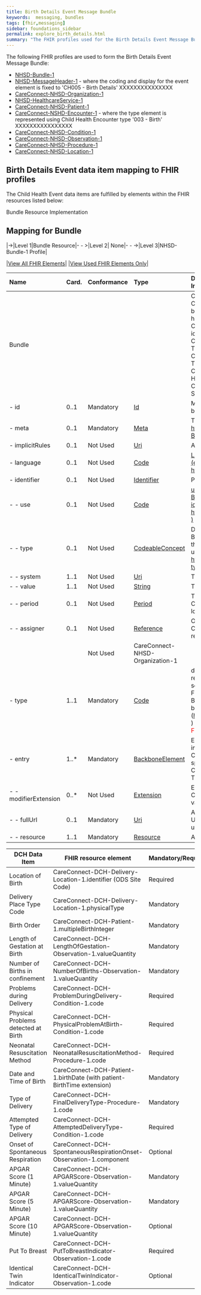 ```yaml
---
title: Birth Details Event Message Bundle
keywords:  messaging, bundles
tags: [fhir,messaging]
sidebar: foundations_sidebar
permalink: explore_birth_details.html
summary: "The FHIR profiles used for the Birth Details Event Message Bundle"
---
```


The following FHIR profiles are used to form the Birth Details Event Message Bundle:

- [NHSD-Bundle-1](https://fhir.nhs.uk/STU3/StructureDefinition/DCH-Bundle-1)
- [NHSD-MessageHeader-1](https://fhir.nhs.uk/STU3/StructureDefinition/DCH-MessageHeader-1) - where the coding and display for the event element is fixed to 'CH005 - Birth Details' XXXXXXXXXXXXXXX
- [CareConnect-NHSD-Organization-1](https://fhir.hl7.org.uk/STU3/StructureDefinition/CareConnect-Organization-1)
- [NHSD-HealthcareService-1](https://fhir.nhs.uk/STU3/StructureDefinition/DCH-HealthcareService-1)
- [CareConnect-NHSD-Patient-1](https://fhir.nhs.uk/STU3/StructureDefinition/CareConnect-DCH-Patient-1)
- [CareConnect-NSHD-Encounter-1](https://fhir.nhs.uk/STU3/StructureDefinition/CareConnect-DCH-Encounter-1) - where the type element is represented using Child Health Encounter type '003 - Birth' XXXXXXXXXXXXXXXX
- [CareConnect-NHSD-Condition-1](https://fhir.nhs.uk/STU3/StructureDefinition/CareConnect-DCH-PhysicalProblemAtBirth-Condition-1)
- [CareConnect-NHSD-Observation-1](https://fhir.nhs.uk/STU3/StructureDefinition/CareConnect-DCH-APGARScore-Observation-1)
- [CareConnect-NHSD-Procedure-1](https://fhir.nhs.uk/STU3/StructureDefinition/CareConnect-DCH-NeonatalResuscitationMethod-Procedure-1)
- [CareConnect-NHSD-Location-1](https://fhir.nhs.uk/STU3/StructureDefinition/CareConnect-DCH-Delivery-Location-1)

## Birth Details Event data item mapping to FHIR profiles ##

The Child Health Event data items are fulfilled by elements within the FHIR resources listed below:

Bundle Resource Implementation

## Mapping for Bundle ##

|->|Level 1|Bundle Resource|- - >|Level 2| None|- - ->|Level 3|NHSD-Bundle-1 Profile|

|[View All FHIR Elements](explore_birth_details.html#mapping-for-bundle)|    |[View Used FHIR Elements Only](explore_birth_details_used.html#mapping-for-bundle)|

|  **Name** | **Card.** | **Conformance** | **Type** | **Description, Constraints and mapping for DCH Implementation** |
|  :------ | :------ | ------ | :------ | :------ |
|  Bundle | ​ |  |  | Contains a collection of resources<br/>Constraint (bdl-7): FullUrl must be unique in a bundle, or else entries with the same fullUrl must have different meta.versionId<br/>Constraint (bdl-9): A document must have an identifier with a system and a value<br/>Constraint (bdl-3): Entry.Request Only For Some Types Of Bundles<br/>Constraint (bdl-4): Entry.Response Only For Some Types Of Bundles<br/>Constraint (bdl-1): Total Only When A Search Or History<br/>Constraint (bdl-2): Entry.Search Only When A Search |
|  - id | 0..1 | Mandatory | [Id](http://hl7.org/fhir/stu3/datatypes.html#id) | Must contain a UUID to identify the instance of a bundle |
|  - meta | 0..1 | Mandatory | [Meta](http://hl7.org/fhir/stu3/resource.html#Meta) | The profile element MUST contain the value https://fhir.nhs.uk/STU3/StructureDefinition/NHSD-Bundle-1 |
|  - implicitRules | 0..1 | Not Used | [Uri](http://hl7.org/fhir/stu3/datatypes.html#uri) | A set of rules under which this content was created |
|  - language | 0..1 | Not Used | [Code](http://hl7.org/fhir/stu3/datatypes.html#code) | [Language of the resource content . Binding (extensible): A human language. ( http://hl7.org/fhir/stu3/valueset-languages.html )](http://hl7.org/fhir/stu3/valueset-languages.html) |
|  - identifier | 0..1 | Not Used | [Identifier](http://hl7.org/fhir/stu3/datatypes.html#identifier) | Persistent identifier for the bundle |
|  - - use | 0..1 | Not Used | [Code](http://hl7.org/fhir/stu3/datatypes.html#code) | [usual : official <code>&amp;#124;</code> temp : secondary (If known) Binding (required): Identifies the purpose for this identifier, if known . ( http://hl7.org/fhir/stu3/valueset-identifier-use.html )](http://hl7.org/fhir/stu3/valueset-identifier-use.html) |
|  - - type | 0..1 | Not Used | [CodeableConcept](http://hl7.org/fhir/stu3/datatypes.html#codeableconcept) | Description of identifier<br/>Binding (extensible): A coded type for an identifier that can be used to determine which identifier to use for a specific purpose. ( http://hl7.org/fhir/stu3/valueset-identifier-type.html ) |
|  - - system | 1..1 | Not Used | [Uri](http://hl7.org/fhir/stu3/datatypes.html#uri) | The namespace for the identifier value |
|  - - value | 1..1 | Not Used | [String](http://hl7.org/fhir/stu3/datatypes.html#string) | The value that is unique |
|  - - period | 0..1 | Not Used | [Period](http://hl7.org/fhir/stu3/datatypes.html#period) | Time period when id is/was valid for use<br/>Constraint (per-1): If present, start SHALL have a lower value than end |
|  - - assigner | 0..1 | Not Used | [Reference](http://hl7.org/fhir/stu3/references.html) | Organization that issued id (may be just text)<br/>Constraint (ref-1): SHALL have a contained resource if a local reference is provided |
|   |  | Not Used | CareConnect-NHSD-Organization-1 |  |
|  - type | 1..1 | Mandatory | [Code](http://hl7.org/fhir/stu3/datatypes.html#code) | document : message : transaction : transaction-response : batch : batch-response : history : searchset : collection<br/>Fixed Value: message<br/>Binding (required): Indicates the purpose of a bundle - how it was intended to be used. (http://hl7.org/fhir/stu3/valueset-bundle-type.html )<br/><span style="color:red">Fixed Value: message</span>. |
|  - entry | 1..* | Mandatory | [BackboneElement](http://hl7.org/fhir/stu3/backboneelement.html) | Entry in the bundle - will have a resource, or information<br/>Constraint (bdl-8): fullUrl cannot be a version specific reference<br/>Constraint (bdl-5): Must Be A Resource Unless There'S A Request Or Response |
|  - - modifierExtension | 0..* | Not Used | [Extension](http://hl7.org/fhir/stu3/extensibility.html#Extension) | Extensions that cannot be ignored<br/>Constraint (ext-1): Must have either extensions or value[x], not both |
|  - - fullUrl | 0..1 | Mandatory | [Uri](http://hl7.org/fhir/stu3/datatypes.html#uri) | Absolute URL for resource (server address, or UUID/OID). This MUST be a UUID prefixed by urn:uuid: |
|  - - resource | 1..1 | Mandatory | [Resource](http://hl7.org/fhir/stu3/resource.html) | A resource in the bundle |




| DCH Data Item                       | FHIR resource element                                                   | Mandatory/Required/Optional |
|-------------------------------------|-------------------------------------------------------------------------|-----------------------------|
| Location of Birth                   | CareConnect-DCH-Delivery-Location-1.identifier (ODS Site Code)           | Required                   |
| Delivery Place Type Code            | CareConnect-DCH-Delivery-Location-1.physicalType                        | Mandatory                   |
| Birth Order                         | CareConnect-DCH-Patient-1.multipleBirthInteger                     | Mandatory                   |
| Length of Gestation at Birth        | CareConnect-DCH-LengthOfGestation-Observation-1.valueQuantity           | Mandatory                   |
| Number of Births in confinement     | CareConnect-DCH-NumberOfBirths-Observation-1.valueQuantity                  | Mandatory                    |
| Problems during Delivery            | CareConnect-DCH-ProblemDuringDelivery-Condition-1.code                          | Required                    |
| Physical Problems detected at Birth | CareConnect-DCH-PhysicalProblemAtBirth-Condition-1.code            | Required                    |
| Neonatal Resuscitation Method       | CareConnect-DCH-NeonatalResuscitationMethod-Procedure-1.code                           | Required                 |
| Date and Time of Birth              | CareConnect-DCH-Patient-1.birthDate (with patient-BirthTime extension)                           | Mandatory                 |
| Type of Delivery                    | CareConnect-DCH-FinalDeliveryType-Procedure-1.code   | Mandatory                    |
| Attempted Type of Delivery          | CareConnect-DCH-AttemptedDeliveryType-Condition-1.code   | Required                    |
| Onset of Spontaneous Respiration    | CareConnect-DCH-SpontaneousRespirationOnset-Observation-1.component  | Optional                    |
| APGAR Score (1 Minute)              | CareConnect-DCH-APGARScore-Observation-1.valueQuantity                 | Mandatory                   |
| APGAR Score (5 Minute)              | CareConnect-DCH-APGARScore-Observation-1.valueQuantity                  | Mandatory                   |
| APGAR Score (10 Minute)             | CareConnect-DCH-APGARScore-Observation-1.valueQuantity                | Optional                    |
| Put To Breast                       | CareConnect-DCH-PutToBreastIndicator-Observation-1.code                  | Required                    |
| Identical Twin Indicator	      | CareConnect-DCH-IdenticalTwinIndicator-Observation-1.code               | Optional                    |

